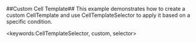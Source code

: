##Custom Cell Template##
This example demonstrates how to create a custom CellTemplate and use CellTemplateSelector to apply it based on a specific condition.

<keywords:CellTemplateSelector, custom, selector>